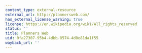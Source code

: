 ```yaml
---
content_type: external-resource
external_url: http://plannersweb.com/
has_external_license_warning: true
license: https://en.wikipedia.org/wiki/All_rights_reserved
status: ''
title: Planners Web
uid: 0fa27307-95b4-4dbb-8574-4d0e81da1f55
wayback_url: ''
---
```

